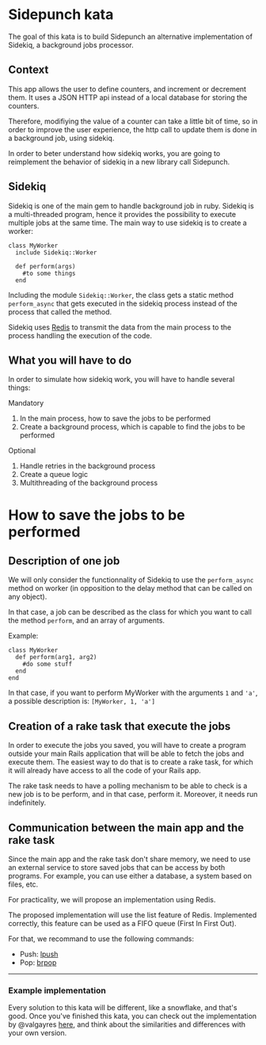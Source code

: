 # Sidepunch kata

The goal of this kata is to build Sidepunch an alternative implementation of Sidekiq, a background jobs processor.

## Context

This app allows the user to define counters, and increment or decrement them. It uses a JSON HTTP api instead of a local database for storing the counters.

Therefore, modifiying the value of a counter can take a little bit of time, so in order to improve the user experience, the http call to update them is done in a background job, using sidekiq.

In order to beter understand how sidekiq works, you are going to reimplement the behavior of sidekiq in a new library call Sidepunch.


## Sidekiq

Sidekiq is one of the main gem to handle background job in ruby. Sidekiq is a multi-threaded program, hence it provides the possibility to execute multiple jobs at the same time.
The main way to use sidekiq is to create a worker:

```
class MyWorker
  include Sidekiq::Worker

  def perform(args)
    #to some things
  end
```

Including the module `Sidekiq::Worker`, the class gets a static method `perform_async` that gets executed in the sidekiq process instead of the process that called the method.

Sidekiq uses [Redis](https://redis.io/) to transmit the data from the main process to the process handling the execution of the code.

## What you will have to do

In order to simulate how sidekiq work, you will have to handle several things:

Mandatory
1. In the main process, how to save the jobs to be performed
2. Create a background process, which is capable to find the jobs to be performed

Optional
1. Handle retries in the background process
2. Create a queue logic
3. Multithreading of the background process


# How to save the jobs to be performed

## Description of one job

We will only consider the functionnality of Sidekiq to use the `perform_async` method on worker (in opposition to the delay method that can be called on any object).

In that case, a job can be described as the class for which you want to call the method `perform`, and an array of arguments.

Example:

```
class MyWorker
  def perform(arg1, arg2)
    #do some stuff
  end
end
```

In that case, if you want to perform MyWorker with the arguments `1` and `'a'`, a possible description is:
`[MyWorker, 1, 'a']`

## Creation of a rake task that execute the jobs

In order to execute the jobs you saved, you will have to create a program outside your main Rails application that will be able to fetch the jobs and execute them.
The easiest way to do that is to create a rake task, for which it will already have access to all the code of your Rails app.

The rake task needs to have a polling mechanism to be able to check is a new job is to be perform, and in that case, perform it. Moreover, it needs run indefinitely.

## Communication between the main app and the rake task

Since the main app and the rake task don't share memory, we need to use an external service to store saved jobs that can be access by both programs. For example, you can use either a database, a system based on files, etc.

For practicality, we will propose an implementation using Redis.

The proposed implementation will use the list feature of Redis. Implemented correctly, this feature can be used as a FIFO queue (First In First Out).

For that, we recommand to use the following commands:
- Push: [lpush](https://redis.io/commands/lpush)
- Pop: [brpop](https://redis.io/commands/brpop)

---

### Example implementation
Every solution to this kata will be different, like a snowflake, and that's good.
Once you've finished this kata, you can check out the implementation by @valgayres [here](https://github.com/valgayres/sidepunch), and think about the similarities and differences with your own version.

